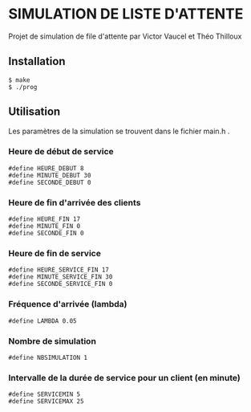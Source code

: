 # SIMULATION DE LISTE D'ATTENTE
Projet de simulation de file d'attente par Victor Vaucel et Théo Thilloux

## Installation
```
$ make
$ ./prog
```

## Utilisation
Les paramètres de la simulation se trouvent dans le fichier main.h .

### Heure de début de service
```
#define HEURE_DEBUT 8
#define MINUTE_DEBUT 30
#define SECONDE_DEBUT 0
```

### Heure de fin d'arrivée des clients
```
#define HEURE_FIN 17
#define MINUTE_FIN 0
#define SECONDE_FIN 0
```

### Heure de fin de service
```
#define HEURE_SERVICE_FIN 17
#define MINUTE_SERVICE_FIN 30
#define SECONDE_SERVICE_FIN 0
```

### Fréquence d'arrivée (lambda)
```
#define LAMBDA 0.05
```

### Nombre de simulation
```
#define NBSIMULATION 1
```

### Intervalle de la durée de service pour un client (en minute)
```
#define SERVICEMIN 5
#define SERVICEMAX 25
```
